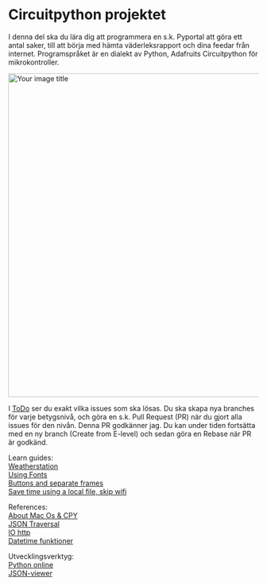 # Circuitpython projektet

I denna del ska du lära dig att programmera en s.k. Pyportal att göra ett antal saker, till att börja med hämta väderleksrapport och dina feedar från internet. Programspråket är en dialekt av Python, Adafruits Circuitpython för mikrokontroller.

<img src="https://github.com/Pauli-em-22/assets/blob/main/Pyportal_example.jpg" alt="Your image title" width="650"/>

I [ToDo](ToDo.txt) ser du exakt vilka issues som ska lösas. Du ska skapa nya branches för varje betygsnivå, och göra en s.k. Pull Request (PR) när du gjort alla issues för den nivån. Denna PR godkänner jag. Du kan under tiden fortsätta med en ny branch (Create from E-level) och sedan göra en Rebase när PR är godkänd.

Learn guides:\
[Weatherstation](https://learn.adafruit.com/pyportal-weather-station?view=all)\
[Using Fonts](https://learn.adafruit.com/custom-fonts-for-pyportal-circuitpython-display?view=all)\
[Buttons and separate frames](https://learn.adafruit.com/making-a-pyportal-user-interface-displayio?view=all)\
[Save time using a local file, skip wifi](https://learn.adafruit.com/adafruit-pyportal/parsing-json#parsing-local-json-files-3048417)

References:\
[About Mac Os & CPY](https://learn.adafruit.com/welcome-to-circuitpython/troubleshooting#on-macos-3105312)\
[JSON Traversal](https://learn.adafruit.com/pyportal-weather-station?view=all#json-traversal-3021837)\
[IO http](https://io.adafruit.com/api/docs/?v2#get-feed-data)\
[Datetime funktioner](https://docs.circuitpython.org/projects/datetime/en/latest/index.html)

Utvecklingsverktyg:\
[Python online](https://www.online-python.com/)\
[JSON-viewer](http://jsonviewer.stack.hu/)
